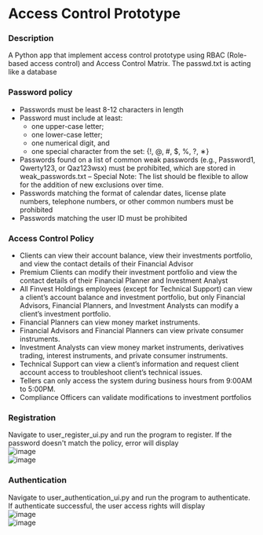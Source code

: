 # Access Control Prototype

### Description
A Python app that implement access control prototype using RBAC (Role-based access control) and Access Control Matrix. The passwd.txt is acting like a database

### Password policy

- Passwords must be least 8-12 characters in length
- Password must include at least:
  * one upper-case letter;
  * one lower-case letter;
  * one numerical digit, and
  * one special character from the set: {!, @, #, $, %, ?, ∗}
- Passwords found on a list of common weak passwords (e.g., Password1, Qwerty123, or Qaz123wsx) must be prohibited, which are stored in weak_passwords.txt
– Special Note: The list should be flexible to allow for the addition of new exclusions over time.
- Passwords matching the format of calendar dates, license plate numbers, telephone numbers, or other common numbers must be prohibited
- Passwords matching the user ID must be prohibited

### Access Control Policy
- Clients can view their account balance, view their investments portfolio, and view the contact details
of their Financial Advisor
- Premium Clients can modify their investment portfolio and view the contact details of their Financial
Planner and Investment Analyst
- All Finvest Holdings employees (except for Technical Support) can view a client’s account balance and
investment portfolio, but only Financial Advisors, Financial Planners, and Investment Analysts can
modify a client’s investment portfolio.
- Financial Planners can view money market instruments.
- Financial Advisors and Financial Planners can view private consumer instruments.
- Investment Analysts can view money market instruments, derivatives trading, interest instruments,
and private consumer instruments.
- Technical Support can view a client’s information and request client account access to troubleshoot
client’s technical issues.
- Tellers can only access the system during business hours from 9:00AM to 5:00PM.
- Compliance Officers can validate modifications to investment portfolios

### Registration
Navigate to user_register_ui.py and run the program to register. If the password doesn't match the policy, error will display </br>
![image](https://github.com/bobbyngo/Access-Control-Prototype/assets/76576373/cc7adebe-fa60-4bc0-a139-1016064a83da)
</br>
![image](https://github.com/bobbyngo/Access-Control-Prototype/assets/76576373/ff4ac052-64cb-4cdc-9f67-f838f75ce703)

### Authentication
Navigate to user_authentication_ui.py and run the program to authenticate. If authenticate successful, the user access rights will display </br>
![image](https://github.com/bobbyngo/Access-Control-Prototype/assets/76576373/2026efb7-1d61-4b76-91ae-6bd085893faa)
</br>
![image](https://github.com/bobbyngo/Access-Control-Prototype/assets/76576373/2a9fa0fc-b276-4ab8-a41c-b842260dbcd0)

